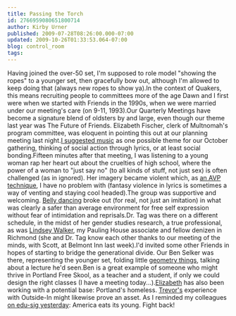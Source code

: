 ```yaml
---
title: Passing the Torch
id: 2766959080651800714
author: Kirby Urner
published: 2009-07-28T08:26:00.000-07:00
updated: 2009-10-26T01:33:53.064-07:00
blog: control_room
tags: 
---
```


Having joined the over-50 set, I'm supposed to role model "showing the ropes" to a younger set, then gracefully bow out, although I'm allowed to keep doing that (always new ropes to show ya).In the context of Quakers, this means recruiting people to committees more of the age Dawn and I first were when we started with Friends in the 1990s, when we were married under our meeting's care (on 9-11, 1993).Our Quarterly Meetings have become a signature blend of oldsters by and large, even though our theme last year was The Future of Friends.  Elizabeth Fischer, clerk of Multnomah's program committee, was eloquent in pointing this out at our planning meeting last night.[I suggested music](http://worldgame.blogspot.com/2009/10/wqm-day-one.html) as one possible theme for our October gathering, thinking of social action through lyrics, or at least social bonding.Fifteen minutes after that meeting, I was listening to a young woman rap her heart out about the cruelties of high school, where the power of a woman to "just say no" (to all kinds of stuff, not just sex) is often challenged (as in ignored).  Her imagery became violent which, as [an AVP technique](http://worldgame.blogspot.com/2009/02/avp-again.html), I have no problem with (fantasy violence in lyrics is sometimes a way of venting and staying cool headed).The group was supportive and welcoming.  [Belly dancing](http://mybizmo.blogspot.com/2007/12/charlie-wilsons-war-movie-review.html) broke out (for real, not just an imitation) in what was clearly a safer than average environment for free self expression without fear of intimidation and reprisals.Dr. Tag was there on a different schedule, in the midst of her gender studies research, a true professional, as was [Lindsey Walker](http://lindseywalkerblogs.blogspot.com/), my Pauling House associate and fellow denizen in Richmond (she and Dr. Tag know each other thanks to our meeting of the minds, with Scott, at Belmont Inn last week).I'd invited some other Friends in hopes of starting to bridge the generational divide.  Our Ben Selker was there, representing the younger set, folding little [geometry things](http://www.flickr.com/photos/17157315@N00/3767330948/), talking about a lecture he'd seen.Ben is a great example of someone who might thrive in Portland Free Skool, as a teacher and a student, if only we could design the right classes (I have a meeting today...).[Elizabeth](http://homelessnesspdx.blogspot.com/) has also been working with a potential base:  Portland's homeless.  [Trevor's](http://mybizmo.blogspot.com/2006/07/around-town.html) experience with Outside-In might likewise prove an asset.  As I reminded my colleagues [on edu-sig yesterday](http://mail.python.org/pipermail/edu-sig/2009-July/009441.html):  America eats its young.  Fight back!